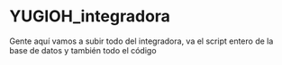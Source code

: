 # YUGIOH_integradora
Gente aquí vamos a subir todo del integradora, va el script entero de la base de datos y también todo el código
